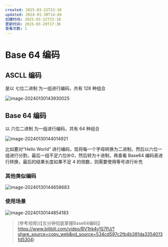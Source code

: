 ```yaml
---
created: 2025-03-22T23:10
updated: 2024-01-30T14:49
创建时间: 2025-03-22T23:10
更新时间: 2025-03-29T17:36
查看次数: 1
---
```

# Base 64 编码

## ASCLL 编码

是以 七位二进制 为一组进行编码，共有 128 种组合

![image-20240130143930025](http://images.xiaohai-hx.cn/复习笔记/面试题/image-20240130143930025.png)



## Base 64 编码

以 六位二进制 为一组进行编码，共有 64 种组合

![image-20240130144014921](http://images.xiaohai-hx.cn/复习笔记/面试题/image-20240130144014921.png)

比如要对“Hello World” 进行编码，现将每一个字母转换为二进制，然后以六位一组进行分割，最后一组不足六位补0，然后转为十进制，再查看 Base64 编码表进行转换，最后的结果长度如果不足 4 的倍数，则需要使用等号进行补充



### 其他类似编码

![image-20240130144658683](http://images.xiaohai-hx.cn/复习笔记/面试题/image-20240130144658683.png)



### 使用场景

![image-20240130144854183](http://images.xiaohai-hx.cn/复习笔记/面试题/image-20240130144854183.png)



> [参考视频](【五分钟彻底掌握Base64编码】 https://www.bilibili.com/video/BV1hk4y1S7PJ/?share_source=copy_web&vd_source=534cd597c2fb4b381da3354013fd5304)